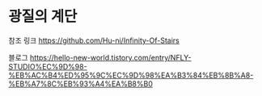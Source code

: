 # 광질의 계단

참조 링크 https://github.com/Hu-ni/Infinity-Of-Stairs

블로그 https://hello-new-world.tistory.com/entry/NFLY-STUDIO%EC%9D%98-%EB%AC%B4%ED%95%9C%EC%9D%98%EA%B3%84%EB%8B%A8-%EB%A7%8C%EB%93%A4%EA%B8%B0
